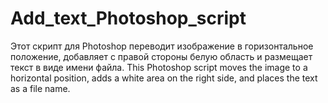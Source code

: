 # Add_text_Photoshop_script
Этот скрипт для Photoshop переводит изображение в горизонтальное положение, добавляет с правой стороны белую область и размещает текст в виде имени файла. This Photoshop script moves the image to a horizontal position, adds a white area on the right side, and places the text as a file name.
